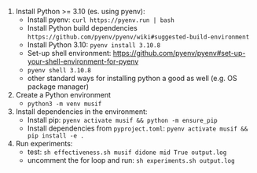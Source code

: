 1. Install Python >= 3.10 (es. using pyenv):
    * Install pyenv: `curl https://pyenv.run | bash`
    * Install Python build dependencies `https://github.com/pyenv/pyenv/wiki#suggested-build-environment`
    * Install Python 3.10: `pyenv install 3.10.8`
    * Set-up shell environment: https://github.com/pyenv/pyenv#set-up-your-shell-environment-for-pyenv
    * `pyenv shell 3.10.8`
    * other standard ways for installing python a good as well (e.g. OS package manager)
2. Create a Python environment
    * `python3 -m venv musif`
3. Install dependencies in the environment:
    * Install pip: `pyenv activate musif && python -m ensure_pip`
    * Install dependencies from `pyproject.toml`: `pyenv activate musif && pip install -e .`
4. Run experiments:
    * test: `sh effectiveness.sh musif didone mid True output.log`
    * uncomment the for loop and run: `sh experiments.sh output.log`
